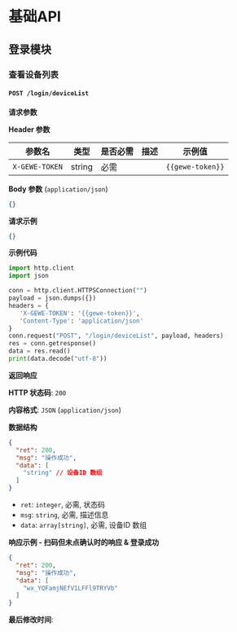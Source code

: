 # 基础API

## 登录模块

### 查看设备列表

#### `POST /login/deviceList`

**请求参数**

**Header 参数**

| 参数名         | 类型   | 是否必需 | 描述 | 示例值         |
| -------------- | ------ | -------- | ---- | ------------- |
| `X-GEWE-TOKEN` | string | 必需     |      | `{{gewe-token}}` |

**Body 参数** (`application/json`)

```json
{} 
```

**请求示例**

```json
{}
```

**示例代码**

```python
import http.client
import json

conn = http.client.HTTPSConnection("")
payload = json.dumps({})
headers = {
   'X-GEWE-TOKEN': '{{gewe-token}}',
   'Content-Type': 'application/json'
}
conn.request("POST", "/login/deviceList", payload, headers)
res = conn.getresponse()
data = res.read()
print(data.decode("utf-8"))
```

**返回响应**

**HTTP 状态码**: `200`

**内容格式**: `JSON` (`application/json`)

**数据结构**

```json
{
  "ret": 200,
  "msg": "操作成功",
  "data": [
    "string" // 设备ID 数组
  ]
}
```

* `ret`: `integer`, 必需, 状态码
* `msg`: `string`, 必需, 描述信息
* `data`: `array[string]`, 必需, 设备ID 数组

**响应示例 - 扫码但未点确认时的响应 & 登录成功**

```json
{
  "ret": 200,
  "msg": "操作成功",
  "data": [
    "wx_YQFamjNEfV1LFFl9TRYVb" 
  ]
}
```

**最后修改时间**: 
